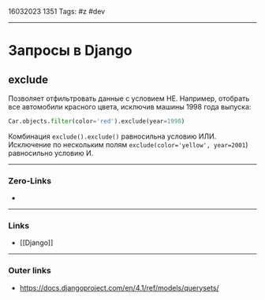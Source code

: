 16032023 1351
Tags: #z #dev

---
# Запросы в Django

## exclude

Позволяет отфильтровать данные с условием НЕ. Например, отобрать все автомобили красного цвета, исключив машины 1998 года выпуска:

```python
Car.objects.filter(color='red').exclude(year=1998)
```

Комбинация `exclude().exclude()` равносильна условию ИЛИ. Исключение по нескольким полям `exclude(color='yellow', year=2001`) равносильно условию И.

---
### Zero-Links
- 

---
### Links
- [[Django]]

---
### Outer links
- https://docs.djangoproject.com/en/4.1/ref/models/querysets/